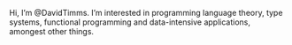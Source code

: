 Hi, I’m @DavidTimms. I’m interested in programming language theory, type systems, functional programming and data-intensive applications, amongest other things.
